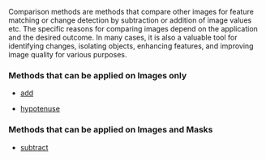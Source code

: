 Comparison methods are methods that compare other images for feature matching or change detection by subtraction or addition of image values etc.
The specific reasons for comparing images depend on the application and the desired outcome. In many cases, it is also a valuable tool for identifying changes, isolating objects, enhancing features, and improving image quality for various purposes.

### Methods that can be applied on Images only

- [add](./add.md 'internal link on add')

- [hypotenuse](./hypotenuse.md 'internal link on hypotenuse')

### Methods that can be applied on Images and Masks

- [subtract](./subtract.md 'internal link on subtract')
